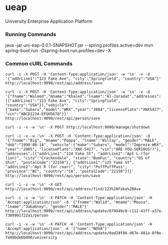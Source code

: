 # ueap
University Enterprise Application Platform

### Running Commands
java -jar uni-eap-0.0.1-SNAPSHOT.jar --spring.profiles.active=dev
mvn spring-boot:run -Dspring-boot.run.profiles=dev -X

### Common cURL Commands
`curl -i -X POST -H 'Content-Type:application/json' -w '\n' -v -d '{"addrLine1":"123 Fake Ave", "city":"Springfield", "country":"USA"}' http://localhost:9090/rest/api/address/save`

`curl -i -X POST -H 'Content-Type:application/json' -w '\n' -v -d '{"fname":"Waleed","mname":"Khaled","lname":"Al-Jaradat","addresses":[{"addrLine1":"123 Fake Ave", "city":"Springfield", "country":"USA"}],"vehicle":{"make":"Subaru","model":"WRX","year":"2004","licensePlate":"XNX5427","vin":"ABCD1234-EFGH5678"}}' http://localhost:9090/rest/api/person/save`

`curl -i -v -w '\n' -X POST http://localhost:9090/manage/shutdown`

`curl -i -v -w '\n' -X POST -H 'Content-Type:application/json' -d '{"fname":"Big", "mname":"Poppa", "lname":"Willay", "gender":"MALE", "dob":"1990-08-14", "vehicle":{"make":"Subaru", "model":"Impreza WRX", "year":"2005", "licensePlate":"XNX-5427", "vin":"ARE-YOU-SERIOUS!?"}, "addresses":[{"addrLine1":"124 Fake St", "addrLine2":"Apt L (for lion)", "city":"Crackendale", "state":"BumFuc", "country":"US of Shit", "postalCode":"22150"}, {"addrLine1":"125 Fake St", "addrLine2":"Apt R (for roar)", "city":"PuffPuffPass", "province":"BC", "country":"CA", "postalCode":"22150"}]}' http://localhost:9090/rest/api/person/save`

`curl -i -v -w '\n' -X GET http://localhost:9090/rest/api/address/find/123%20Fake%20Ave`

`curl -i -v -w '\n' -X PATCH -H 'Content-Type:application/json' -H 'Accept:application/json' -d '{"fname":"Walid", "mname":"Mousa", "lname":"3ababney", "gender":"MALE"}'  http://localhost:9090/rest/api/address/update/679949c0-c112-41ff-a37e-7389991722a1/person`

`curl -i -v -w '\n' -X PATCH -H 'Content-Type:application/json' -H 'Accept:application/json' -d '{"name":"NOVA"}' http://localhost:9090/rest/api/address/update/0ad28f86-d67e-481a-8f0e-7a98bde6b090/university`
